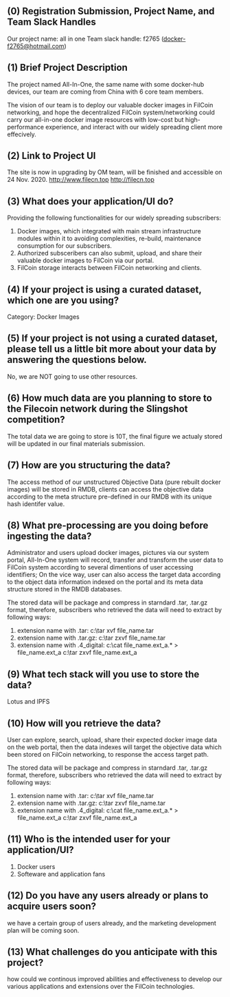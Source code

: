 ## (0) Registration Submission, Project Name, and Team Slack Handles
Our project name: all in one
Team slack handle: f2765 (docker-f2765@hotmail.com)

## (1) Brief Project Description
The project named All-In-One, the same name with some docker-hub devices, our team are coming from China with 6 core team members.

The vision of our team is to deploy our valuable docker images in FilCoin networking, and hope the decentralized FilCoin system/networking could carry our all-in-one docker image resources with low-cost but high-performance experience,  and interact with our widely spreading client more effecively.

## (2) Link to Project UI
The site is now in upgrading by OM team, will be finished and accessible on 24 Nov. 2020.
http://www.filecn.top
http://filecn.top

## (3) What does your application/UI do?
Providing the following functionalities for our widely spreading subscribers:
1. Docker images, which integrated with main stream infrastructure modules within it to avoiding complexities, re-build, maintenance consumption for our subscribers.
2. Authorized subsceribers can also submit, upload, and share their valuable docker images to FilCoin via our portal.
2. FilCoin storage interacts between FilCoin networking and clients.

## (4) If your project is using a curated dataset, which one are you using?
Category: Docker Images

## (5) If your project is not using a curated dataset, please tell us a little bit more about your data by answering the questions below.
No, we are NOT going to use other resources.

## (6) How much data are you planning to store to the Filecoin network during the Slingshot competition?
The total data we are going to store is 10T, the final figure we actualy stored will be updated in our final materials submission.

## (7) How are you structuring the data?
The access method of our unstructured Objective Data (pure rebuilt docker images) will be stored in RMDB, clients can access the objective data according to the meta structure pre-defined in our RMDB with its unique hash identifer value. 

## (8) What pre-processing are you doing before ingesting the data?
Administrator and users upload docker images, pictures via our system portal, All-In-One system will record, transfer and transform the user data to FilCoin system according to several dimentions of user accessing identifiers;
On the vice way, user can also access the target data according to the object data information indexed on the portal and its meta data structure stored in the RMDB databases.

The stored data will be package and compress in starndard .tar, .tar.gz format, therefore, subscribers who retrieved the data will need to extract by following ways:
1. extension name with .tar:
   c:\tar xvf file_name.tar
2. extension name with .tar.gz:
   c:\tar zxvf file_name.tar
3. extension name with .4_digital:
   c:\cat file_name.ext_a.* >  file_name.ext_a 
   c:\tar zxvf file_name.ext_a

## (9)  What tech stack will you use to store the data?
Lotus and IPFS

## (10) How will you retrieve the data?
User can explore, search, upload, share their expected docker image data on the web portal, then the data indexes will target the objective data which been stored on FilCoin networking, to response the access target path.

The stored data will be package and compress in starndard .tar, .tar.gz format, therefore, subscribers who retrieved the data will need to extract by following ways:
1. extension name with .tar:
   c:\tar xvf file_name.tar
2. extension name with .tar.gz:
   c:\tar zxvf file_name.tar
3. extension name with .4_digital:
   c:\cat file_name.ext_a.* >  file_name.ext_a 
   c:\tar zxvf file_name.ext_a

## (11) Who is the intended user for your application/UI?
1. Docker users
2. Softeware and application fans

## (12) Do you have any users already or plans to acquire users soon?
we have a certain group of users already, and the marketing development plan will be coming soon.

## (13) What challenges do you anticipate with this project?
how could we continous improved abilities and effectiveness to develop our various applications and extensions over the FilCoin technologies.
